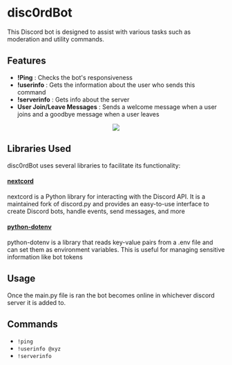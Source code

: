 
# disc0rdBot

This Discord bot is designed to assist with various tasks such as moderation and utility commands.


## Features

- **!Ping** : Checks the bot's responsiveness
- **!userinfo** : Gets the information about the user who sends this command
- **!serverinfo** : Gets info about the server
- **User Join/Leave Messages** : Sends a welcome message when a user joins and a goodbye message when a user leaves

<div align="center">
    <img src="https://media.giphy.com/media/CjIYBczW2FeuHs8Yuj/giphy.gif?cid=790b76112g7xzmhng30gn028wcqk64nynq2mkli0eamjla84&ep=v1_gifs_search&rid=giphy.gif&ct=g](https://i.giphy.com/media/v1.Y2lkPTc5MGI3NjExbTgza3J5eDI4bDltN2VpanZvMG1tbmQ2ZHdnbDh5dDJpMDFwMjdkNiZlcD12MV9pbnRlcm5hbF9naWZfYnlfaWQmY3Q9Zw/HNqcumvSGHYjK/giphy.gif"> 
</div>


## Libraries Used

disc0rdBot uses several libraries to facilitate its functionality:

#### [nextcord](https://github.com/nextcord/nextcord)
nextcord is a Python library for interacting with the Discord API. It is a maintained fork of discord.py and provides an easy-to-use interface to create Discord bots, handle events, send messages, and more

#### [python-dotenv](https://github.com/theskumar/python-dotenv)

python-dotenv is a library that reads key-value pairs from a .env file and can set them as environment variables. This is useful for managing sensitive information like bot tokens
## Usage
Once the main.py file is ran the bot becomes online in whichever discord server it is added to. 

## Commands

- `!ping`
- `!userinfo @xyz`
- `!serverinfo`


